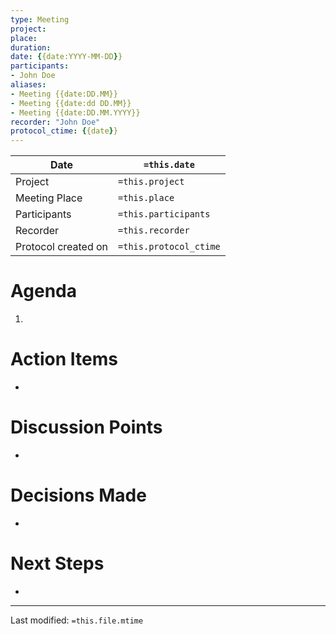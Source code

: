 ```yaml
---
type: Meeting
project: 
place:
duration:
date: {{date:YYYY-MM-DD}}
participants:
- John Doe
aliases:
- Meeting {{date:DD.MM}}
- Meeting {{date:dd DD.MM}}
- Meeting {{date:DD.MM.YYYY}}
recorder: "John Doe"
protocol_ctime: {{date}}
---
```

|Date|`=this.date`|
|-|-|
|Project|`=this.project`|
|Meeting Place|`=this.place`|
|Participants|`=this.participants`|
|Recorder|`=this.recorder`|
|Protocol created on|`=this.protocol_ctime`|


# Agenda
1. 

# Action Items
- 

# Discussion Points
- 

# Decisions Made
- 

# Next Steps
- 

___
Last modified: `=this.file.mtime`
